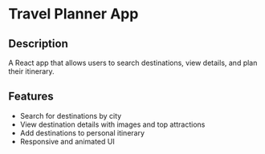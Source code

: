 # Travel Planner App

## Description
A React app that allows users to search destinations, view details, and plan their itinerary.

## Features
- Search for destinations by city
- View destination details with images and top attractions
- Add destinations to personal itinerary
- Responsive and animated UI

